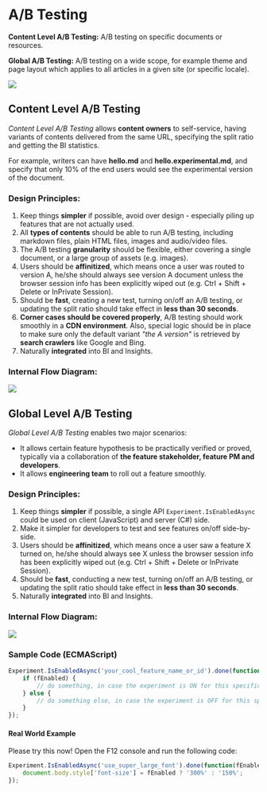 # A/B Testing

**Content Level A/B Testing:** A/B testing on specific documents or resources.

**Global A/B Testing:** A/B testing on a wide scope, for example theme and page layout which applies to all articles in a given site (or specific locale).

   ![](./iceberg.jpg)

## Content Level A/B Testing
*Content Level A/B Testing* allows **content owners** to self-service, having variants of contents delivered from the same URL, specifying the split ratio and getting the BI statistics.

For example, writers can have **hello.md** and **hello.experimental.md**, and specify that only 10% of the end users would see the experimental version of the document.

### Design Principles:

1. Keep things **simpler** if possible, avoid over design - especially piling up features that are not actually used.
2. All **types of contents** should be able to run A/B testing, including markdown files, plain HTML files, images and audio/video files.
3. The A/B testing **granularity** should be flexible, either covering a single document, or a large group of assets (e.g. images).
4. Users should be **affinitized**, which means once a user was routed to version A, he/she should always see version A document unless the browser session info has been explicitly wiped out (e.g. Ctrl + Shift + Delete or InPrivate Session).
5. Should be **fast**, creating a new test, turning on/off an A/B testing, or updating the split ratio should take effect in **less than 30 seconds**.
6. **Corner cases should be covered properly**, A/B testing should work smoothly in a **CDN environment**. Also, special logic should be in place to make sure only the default variant *"the A version"* is retrieved by **search crawlers** like Google and Bing.
7. Naturally **integrated** into BI and Insights.

### Internal Flow Diagram:

   ![](./content-ab-testing-flow.png)

## Global Level A/B Testing

*Global Level A/B Testing* enables two major scenarios:

- It allows certain feature hypothesis to be practically verified or proved, typically via a collaboration of **the feature stakeholder, feature PM and developers**.
- It allows **engineering team** to roll out a feature smoothly.

### Design Principles:

1. Keep things **simpler** if possible, a single API `Experiment.IsEnabledAsync` could be used on client (JavaScript) and server (C#) side.
2. Make it simpler for developers to test and see features on/off side-by-side.
3. Users should be **affinitized**, which means once a user saw a feature X turned on, he/she should always see X unless the browser session info has been explicitly wiped out (e.g. Ctrl + Shift + Delete or InPrivate Session).
4. Should be **fast**, conducting a new test, turning on/off an A/B testing, or updating the split ratio should take effect in **less than 30 seconds**.
5. Naturally **integrated** into BI and Insights.

### Internal Flow Diagram:

   ![](./global-ab-testing-flow.png)

### Sample Code (ECMAScript)

```javascript
Experiment.IsEnabledAsync('your_cool_feature_name_or_id').done(function(fEnabled){
    if (fEnabled) {
        // do something, in case the experiment is ON for this specific session
    } else {
        // do something else, in case the experiment is OFF for this specific session
    }
});
```

#### Real World Example

Please try this now! Open the F12 console and run the following code:

```javascript
Experiment.IsEnabledAsync('use_super_large_font').done(function(fEnabled){
    document.body.style['font-size'] = fEnabled ? '300%' : '150%';
});
```
